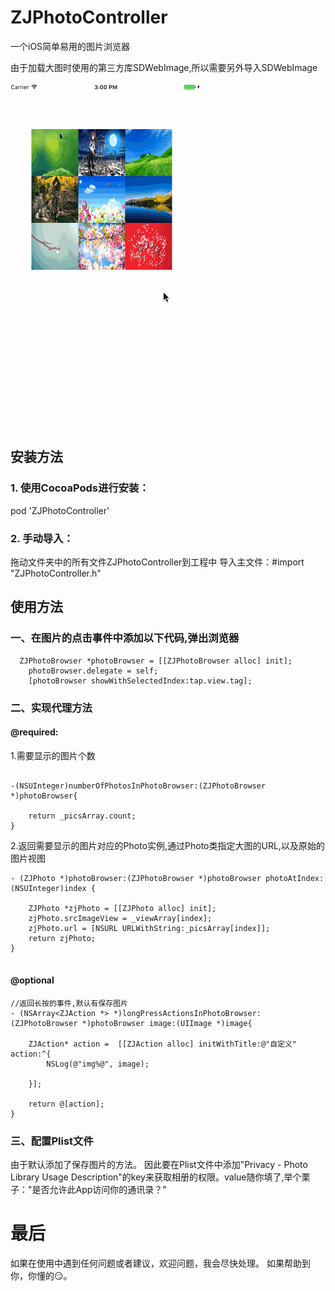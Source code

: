 # ZJPhotoController
一个iOS简单易用的图片浏览器
	
由于加载大图时使用的第三方库SDWebImage,所以需要另外导入SDWebImage

 ![image](./images/browsergif.gif)
 
## 安装方法

### 1. 使用CocoaPods进行安装：
pod 'ZJPhotoController'

### 2. 手动导入：
拖动文件夹中的所有文件ZJPhotoController到工程中
导入主文件：#import "ZJPhotoController.h"

## 使用方法
### 一、在图片的点击事件中添加以下代码,弹出浏览器
``` 
  ZJPhotoBrowser *photoBrowser = [[ZJPhotoBrowser alloc] init];
    photoBrowser.delegate = self;
    [photoBrowser showWithSelectedIndex:tap.view.tag];
```
### 二、实现代理方法

#### @required:
 1.需要显示的图片个数

```
 
-(NSUInteger)numberOfPhotosInPhotoBrowser:(ZJPhotoBrowser *)photoBrowser{
    
    return _picsArray.count;
}

```
2.返回需要显示的图片对应的Photo实例,通过Photo类指定大图的URL,以及原始的图片视图

```
- (ZJPhoto *)photoBrowser:(ZJPhotoBrowser *)photoBrowser photoAtIndex:(NSUInteger)index {
    
    ZJPhoto *zjPhoto = [[ZJPhoto alloc] init];
    zjPhoto.srcImageView = _viewArray[index];
    zjPhoto.url = [NSURL URLWithString:_picsArray[index]];
    return zjPhoto;
}
 
```
 
#### @optional

```
//返回长按的事件,默认有保存图片
- (NSArray<ZJAction *> *)longPressActionsInPhotoBrowser:(ZJPhotoBrowser *)photoBrowser image:(UIImage *)image{
    
    ZJAction* action =  [[ZJAction alloc] initWithTitle:@"自定义" action:^{
        NSLog(@"img%@", image);
        
    }];

    return @[action];
}

```
### 三、配置Plist文件

由于默认添加了保存图片的方法。
因此要在Plist文件中添加"Privacy - Photo Library Usage Description"的key来获取相册的权限。value随你填了,举个栗子："是否允许此App访问你的通讯录？"

# 最后

如果在使用中遇到任何问题或者建议，欢迎问题，我会尽快处理。
如果帮助到你，你懂的😏。


